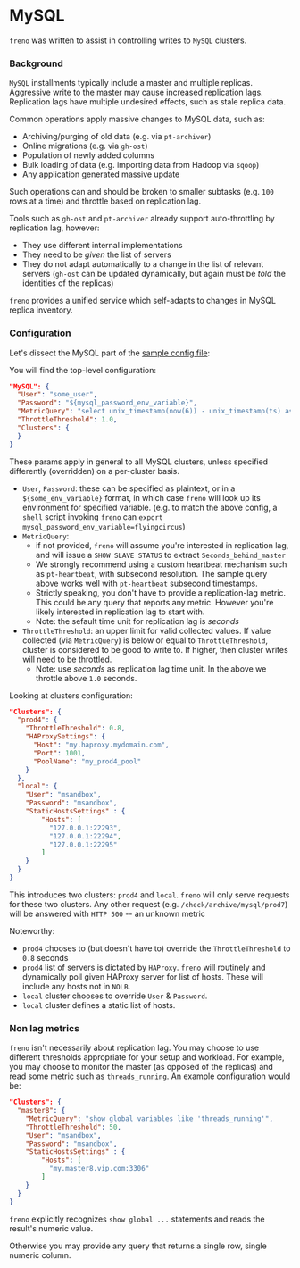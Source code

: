 # MySQL

`freno` was written to assist in controlling writes to `MySQL` clusters.

### Background

`MySQL` installments typically include a master and multiple replicas. Aggressive write to the master may cause increased replication lags. Replication lags have multiple undesired effects, such as stale replica data.

Common operations apply massive changes to MySQL data, such as:

- Archiving/purging of old data (e.g. via `pt-archiver`)
- Online migrations (e.g. via `gh-ost`)
- Population of newly added columns
- Bulk loading of data (e.g. importing data from Hadoop via `sqoop`)
- Any application generated massive update

Such operations can and should be broken to smaller subtasks (e.g. `100` rows at a time) and throttle based on replication lag.

Tools such as `gh-ost` and `pt-archiver` already support auto-throttling by replication lag, however:

- They use different internal implementations
- They need to be _given_ the list of servers
- They do not adapt automatically to a change in the list of relevant servers (`gh-ost` can be updated dynamically, but again must be _told_ the identities of the replicas)

`freno` provides a unified service which self-adapts to changes in MySQL replica inventory.

### Configuration

Let's dissect the MySQL part of the [sample config file](../resources/freno.conf.sample.json):

You will find the top-level configuration:

```json
"MySQL": {
  "User": "some_user",
  "Password": "${mysql_password_env_variable}",
  "MetricQuery": "select unix_timestamp(now(6)) - unix_timestamp(ts) as lag_check from meta.heartbeat order by ts desc limit 1",
  "ThrottleThreshold": 1.0,
  "Clusters": {
  }
}
```

These params apply in general to all MySQL clusters, unless specified differently (overridden) on a per-cluster basis.

- `User`, `Password`: these can be specified as plaintext, or in a `${some_env_variable}` format, in which case `freno` will look up its environment for specified variable. (e.g. to match the above config, a `shell` script invoking `freno` can `export mysql_password_env_variable=flyingcircus`)
- `MetricQuery`:
  - if not provided, `freno` will assume you're interested in replication lag, and will issue a `SHOW SLAVE STATUS` to extract `Seconds_behind_master`
  - We strongly recommend using a custom heartbeat mechanism such as `pt-heartbeat`, with subsecond resolution. The sample query above works well with `pt-heartbeat` subsecond timestamps.
  - Strictly speaking, you don't have to provide a replication-lag metric. This could be any query that reports any metric. However you're likely interested in replication lag to start with.
  - Note: the sefault time unit for replication lag is _seconds_
- `ThrottleThreshold`: an upper limit for valid collected values. If value collected (via `MetricQuery`) is below or equal to `ThrottleThreshold`, cluster is considered to be good to write to. If higher, then cluster writes will need to be throttled.
  - Note: use _seconds_ as replication lag time unit. In the above we throttle above `1.0` seconds.

Looking at clusters configuration:

```json
"Clusters": {
  "prod4": {
    "ThrottleThreshold": 0.8,
    "HAProxySettings": {
      "Host": "my.haproxy.mydomain.com",
      "Port": 1001,
      "PoolName": "my_prod4_pool"
    }
  },
  "local": {
    "User": "msandbox",
    "Password": "msandbox",
    "StaticHostsSettings" : {
        "Hosts": [
          "127.0.0.1:22293",
          "127.0.0.1:22294",
          "127.0.0.1:22295"
        ]
    }
  }
}
```

This introduces two clusters: `prod4` and `local`. `freno` will only serve requests for these two clusters. Any other request (e.g. `/check/archive/mysql/prod7`) will be answered with `HTTP 500` -- an unknown metric

Noteworthy:

- `prod4` chooses to (but doesn't have to) override the `ThrottleThreshold` to `0.8` seconds
- `prod4` list of servers is dictated by `HAProxy`. `freno` will routinely and dynamically poll given HAProxy server for list of hosts. These will include any hosts not in `NOLB`.
- `local` cluster chooses to override `User` & `Password`.
- `local` cluster defines a static list of hosts.


### Non lag metrics

`freno` isn't necessarily about replication lag. You may choose to use different thresholds appropriate for your setup and workload. For example, you may choose to monitor the master (as opposed of the replicas) and read some metric such as `threads_running`. An example configuration would be:

```json
"Clusters": {
  "master8": {
    "MetricQuery": "show global variables like 'threads_running'",
    "ThrottleThreshold": 50,
    "User": "msandbox",
    "Password": "msandbox",
    "StaticHostsSettings" : {
        "Hosts": [
          "my.master8.vip.com:3306"
        ]
    }
  }
}
```

`freno` explicitly recognizes `show global ...` statements and reads the result's numeric value.

Otherwise you may provide any query that returns a single row, single numeric column.
